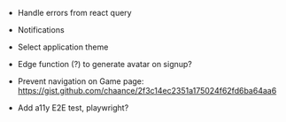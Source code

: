 - Handle errors from react query

- Notifications
- Select application theme
- Edge function (?) to generate avatar on signup?
- Prevent navigation on Game page: https://gist.github.com/chaance/2f3c14ec2351a175024f62fd6ba64aa6
- Add a11y E2E test, playwright?
